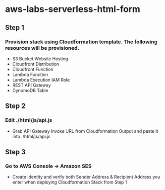 # aws-labs-serverless-html-form
## Step 1
### Provision stack using Cloudformation template. The following resources will be provisioned.
- S3 Bucket Website Hosting
- Cloudfront Distribution
- Cloudfront Function
- Lambda Function
- Lambda Execution IAM Role
- REST API Gateway
- DynomoDB Table


## Step 2
### Edit ./html/js/api.js
 - Grab API Gateway Invoke URL from Cloudformation Output and paste it into ./html/js/api.js


## Step 3
### Go to AWS Console -> Amazon SES
 - Create identity and verify both Sender Address & Recipient Address you enter when deploying Cloudformation Stack from Step 1